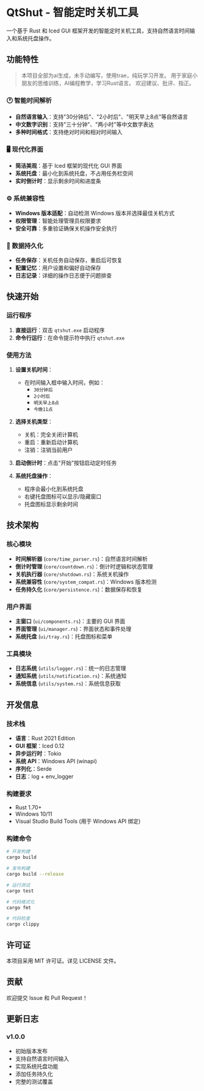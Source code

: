 # QtShut - 智能定时关机工具

一个基于 Rust 和 Iced GUI 框架开发的智能定时关机工具，支持自然语言时间输入和系统托盘操作。

## 功能特性

> 本项目全部为ai生成，未手动编写，使用trae，纯玩学习开发。
> 用于家庭小朋友的思维训练，AI编程教学，学习Rust语言。
> 欢迎建议、批评、指正。

### 🕐 智能时间解析
- **自然语言输入**：支持"30分钟后"、"2小时后"、"明天早上8点"等自然语言
- **中文数字识别**：支持"三十分钟"、"两小时"等中文数字表达
- **多种时间格式**：支持绝对时间和相对时间输入

### 🖥️ 现代化界面
- **简洁美观**：基于 Iced 框架的现代化 GUI 界面
- **系统托盘**：最小化到系统托盘，不占用任务栏空间
- **实时倒计时**：显示剩余时间和进度条

### ⚙️ 系统兼容性
- **Windows 版本适配**：自动检测 Windows 版本并选择最佳关机方式
- **权限管理**：智能处理管理员权限要求
- **安全可靠**：多重验证确保关机操作安全执行

### 💾 数据持久化
- **任务保存**：关机任务自动保存，重启后可恢复
- **配置记忆**：用户设置和偏好自动保存
- **日志记录**：详细的操作日志便于问题排查

## 快速开始

### 运行程序

1. **直接运行**：双击 `qtshut.exe` 启动程序
2. **命令行运行**：在命令提示符中执行 `qtshut.exe`

### 使用方法

1. **设置关机时间**：
   - 在时间输入框中输入时间，例如：
     - `30分钟后`
     - `2小时后`
     - `明天早上8点`
     - `今晚11点`

2. **选择关机类型**：
   - 关机：完全关闭计算机
   - 重启：重新启动计算机
   - 注销：注销当前用户

3. **启动倒计时**：点击"开始"按钮启动定时任务

4. **系统托盘操作**：
   - 程序会最小化到系统托盘
   - 右键托盘图标可以显示/隐藏窗口
   - 托盘图标显示剩余时间

## 技术架构

### 核心模块

- **时间解析器** (`core/time_parser.rs`)：自然语言时间解析
- **倒计时管理** (`core/countdown.rs`)：倒计时逻辑和状态管理
- **关机执行器** (`core/shutdown.rs`)：系统关机操作
- **系统兼容性** (`core/system_compat.rs`)：Windows 版本检测
- **任务持久化** (`core/persistence.rs`)：数据保存和恢复

### 用户界面

- **主窗口** (`ui/components.rs`)：主要的 GUI 界面
- **界面管理** (`ui/manager.rs`)：界面状态和事件处理
- **系统托盘** (`ui/tray.rs`)：托盘图标和菜单

### 工具模块

- **日志系统** (`utils/logger.rs`)：统一的日志管理
- **通知系统** (`utils/notification.rs`)：系统通知
- **系统信息** (`utils/system.rs`)：系统信息获取

## 开发信息

### 技术栈

- **语言**：Rust 2021 Edition
- **GUI 框架**：Iced 0.12
- **异步运行时**：Tokio
- **系统 API**：Windows API (winapi)
- **序列化**：Serde
- **日志**：log + env_logger

### 构建要求

- Rust 1.70+
- Windows 10/11
- Visual Studio Build Tools (用于 Windows API 绑定)

### 构建命令

```bash
# 开发构建
cargo build

# 发布构建
cargo build --release

# 运行测试
cargo test

# 代码格式化
cargo fmt

# 代码检查
cargo clippy
```

## 许可证

本项目采用 MIT 许可证。详见 LICENSE 文件。

## 贡献

欢迎提交 Issue 和 Pull Request！

## 更新日志

### v1.0.0
- 初始版本发布
- 支持自然语言时间输入
- 实现系统托盘功能
- 添加任务持久化
- 完整的测试覆盖